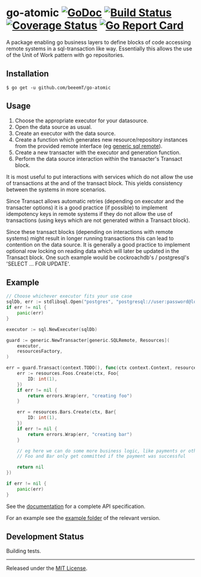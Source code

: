# go-atomic [![GoDoc][doc-img]][doc] [![Build Status][ci-img]][ci] [![Coverage Status][cov-img]][cov] [![Go Report Card][reportcard-img]][reportcard]

A package enabling go business layers to define blocks of code accessing remote systems in a sql-transaction like way. Essentially this allows the use of the Unit of Work pattern with go repositories.

## Installation

```shell
$ go get -u github.com/beeemT/go-atomic
```

## Usage

1. Choose the appropriate executor for your datasource.
2. Open the data source as usual.
3. Create an executor with the data source.
4. Create a function which generates new resource/repository instances from the provided remote interface (eg [generic sql remote](generic/remotes.go)).
5. Create a new transacter with the executor and generation function.
6. Perform the data source interaction within the transacter's Transact block.

It is most useful to put interactions with services which do not allow the use of
transactions at the and of the transact block. This yields consistency between the
systems in more scenarios.

Since Transact allows automatic retries (depending on executor and the transacter options) it is a
good practice (if possible) to implement idempotency keys in remote systems if they do not allow
the use of transactions (using keys which are not generated within a Transact block).

Since these transact blocks (depending on interactions with remote systems) might result in longer
running transactions this can lead to contention on the data source. It is generally a good practice
to implement optional row locking on reading data which will later be updated in the Transact block.
One such example would be cockroachdb's / postgresql's 'SELECT ... FOR UPDATE'.

## Example
```go
// Choose whichever executor fits your use case
sqlDb, err := stdlibsql.Open("postgres", "postgresql://user:password@localhost:5432/dbname")
if err != nil {
	panic(err)
}

executor := sql.NewExecuter(sqlDb)

guard := generic.NewTransacter[generic.SQLRemote, Resources](
	executor,
	resourcesFactory,
)

err = guard.Transact(context.TODO(), func(ctx context.Context, resources Resources) error {
	err := resources.Foos.Create(ctx, Foo{
		ID: int(1),
	})
	if err != nil {
		return errors.Wrap(err, "creating foo")
	}

	err = resources.Bars.Create(ctx, Bar{
		ID: int(1),
	})
	if err != nil {
		return errors.Wrap(err, "creating bar")
	}

	// eg here we can do some more business logic, like payments or other things
	// Foo and Bar only get committed if the payment was successful

	return nil
})

if err != nil {
	panic(err)
}
```

See the [documentation][doc] for a complete API specification.

For an example see the [example folder](example/transactor.go) of the relevant version.

## Development Status

Building tests.

---

Released under the [MIT License](LICENSE.txt).

[doc-img]: https://godoc.org/github.com/beeemT/go-atomic?status.svg
[doc]: https://godoc.org/github.com/beeemT/go-atomic
[ci-img]: https://github.com/beeemT/go-atomic/actions/workflows/go.yml/badge.svg
[ci]: https://github.com/beeemT/go-atomic/actions/workflows/go.yml
[cov-img]: https://codecov.io/gh/beeemT/go-atomic/branch/main/graph/badge.svg
[cov]: https://codecov.io/gh/beeemT/go-atomic
[reportcard-img]: https://goreportcard.com/badge/github.com/beeemT/go-atomic
[reportcard]: https://goreportcard.com/report/github.com/beeemT/go-atomic
